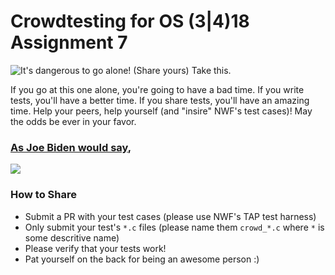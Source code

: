 # Crowdtesting for OS (3|4)18 Assignment 7

![It's dangerous to go alone! (Share yours) Take this.](https://craftinggeek.files.wordpress.com/2014/05/th-63.jpg)

If you go at this one alone, you're going to have a bad time. If you write tests, you'll have a better time. If you share tests, you'll have an amazing time. Help your peers, help yourself (and "insire" NWF's test cases)! May the odds be ever in your favor.

### [As Joe Biden would say](http://gaming.jhu.edu/~phf/2015/fall/cs318/assignment-kthreads.shtml#suggested-plan-of-attack),

![](http://www.quickmeme.com/img/02/02e43a111301757e9ec260cb458f546ec9f1c32ef8a34adba26fb13011d30cb6.jpg)

### How to Share

  - Submit a PR with your test cases (please use NWF's TAP test harness)
  - Only submit your test's `*.c` files (please name them `crowd_*.c` where `*` is some descritive name)
  - Please verify that your tests work!
  - Pat yourself on the back for being an awesome person :)
